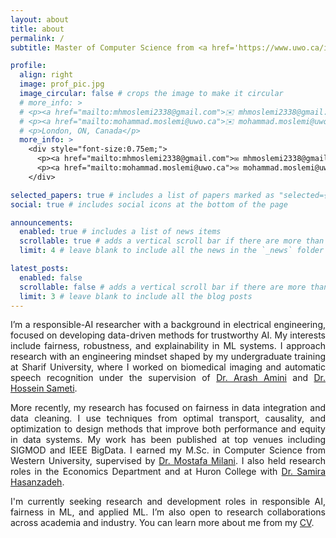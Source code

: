 ```yaml
---
layout: about
title: about
permalink: /
subtitle: Master of Computer Science from <a href='https://www.uwo.ca/index.html'>Western Ontario University</a>

profile:
  align: right
  image: prof_pic.jpg
  image_circular: false # crops the image to make it circular
  # more_info: >
  # <p><a href="mailto:mhmoslemi2338@gmail.com">✉️ mhmoslemi2338@gmail.com</a></p>
  # <p><a href="mailto:mohammad.moslemi@uwo.ca">✉️ mohammad.moslemi@uwo.ca</a></p>
  # <p>London, ON, Canada</p>
  more_info: >
    <div style="font-size:0.75em;">
      <p><a href="mailto:mhmoslemi2338@gmail.com">✉️ mhmoslemi2338@gmail.com</a> (primary)</p>
      <p><a href="mailto:mohammad.moslemi@uwo.ca">✉️ mohammad.moslemi@uwo.ca</a></p>
    </div>

selected_papers: true # includes a list of papers marked as "selected={true}"
social: true # includes social icons at the bottom of the page

announcements:
  enabled: true # includes a list of news items
  scrollable: true # adds a vertical scroll bar if there are more than 3 news items
  limit: 4 # leave blank to include all the news in the `_news` folder

latest_posts:
  enabled: false
  scrollable: false # adds a vertical scroll bar if there are more than 3 new posts items
  limit: 3 # leave blank to include all the blog posts
---
```


<!-- Write your biography here. Tell the world about yourself. Link to your favorite [subreddit](http://reddit.com). You can put a picture in, too. The code is already in, just name your picture `prof_pic.jpg` and put it in the `img/` folder.

Put your address / P.O. box / other info right below your picture. You can also disable any of these elements by editing `profile` property of the YAML header of your `_pages/about.md`. Edit `_bibliography/papers.bib` and Jekyll will render your [publications page](/al-folio/publications/) automatically.

Link to your social media connections, too. This theme is set up to use [Font Awesome icons](https://fontawesome.com/) and [Academicons](https://jpswalsh.github.io/academicons/), like the ones below. Add your Facebook, Twitter, LinkedIn, Google Scholar, or just disable all of them. -->


<!-- I’m a Responsible AI researcher with roots in Electrical Engineering and a deep interest in data-centric, trustworthy AI (fairness, robustness, and etc).
My recent work addrese fairness in data integration and cleaning.  I combine optimal transport, causality, and optimization to design practical algorithms that bridge theory and deployment.  Results have appeared at SIGMOD'24, IEEE BigData'24, and GUIDE-AI @ SIGMOD'24; a follow-up is under review at IEEE Transactions on Knowledge and Data Engineering.


### Academic path  
- **M.Sc. Computer Science, Western University**  
  *Supervisor – Dr. Mostafa Milani*  
  - Graduate Research/Teaching Assistant  
  - Additional RA work with **Dr. Samira Hasanzadeh** (Economics Dept. & Huron College)  

- **B.Sc. Electrical Engineering, Sharif University of Technology**  
  *Senior Project – Graph-based Biomedical Imaging*  
  *Co-supervisors – Dr. Arash Amini & Dr. Hossein Sameti*  

### What I bring  
A systematic, engineering mindset shaped by EE fundamentals, paired with rigorous ML training and publication-driven research.  I thrive at the intersection of **fair ML, optimization, and applied machine learning**, always aiming to translate solid math into deployable, equitable AI systems.

### Looking ahead  
I’m actively seeking **R&D or research roles**—industry or academic collaborations—where responsible AI, algorithmic fairness, and optimization meet real-world data challenges.  Feel free to reach out if your team is working toward equitable, trustworthy AI. -->


<!-- 
---
I’m a responsible-AI researcher with a background in electrical engineering, focused on developing data-driven methods for trustworthy AI. My interests include fairness, robustness, and explainability in ML systems. I approach research with an engineering mindset shaped by my undergraduate training at Sharif University, where I worked on biomedical imaging and automatic speech recognition under the supervision of [Dr. Arash Amini](https://sharif.ir/~aamini/) and [Dr. Hossein Sameti](https://sharif.edu/~sameti/).


More recently, my research has focused on fairness in data integration and data cleaning. I use techniques from optimal transport, causality, and optimization to design methods that improve both performance and equity in data systems. My work has been published at top venues including SIGMOD and IEEE BigData. I earned my M.Sc. in Computer Science from Western University, supervised by [Dr. Mostafa Milani](https://www.csd.uwo.ca/~mmilani7/). I also held research roles in the Economics Department and at Huron College with [Dr. Samira Hasanzadeh](https://www.samirahasanzadeh.com/).


I'm currently seeking research and development roles in responsible AI, fairness in ML, and applied ML. I’m also open to research collaborations across academia and industry. -->


<div style="text-align: justify">

  <p>
    I’m a responsible-AI researcher with a background in electrical engineering, focused on developing data-driven methods for trustworthy AI. My interests include fairness, robustness, and explainability in ML systems. I approach research with an engineering mindset shaped by my undergraduate training at Sharif University, where I worked on biomedical imaging and automatic speech recognition under the supervision of <a href="https://sharif.ir/~aamini/" target="_blank">Dr. Arash Amini</a> and <a href="https://sharif.edu/~sameti/" target="_blank">Dr. Hossein Sameti</a>.
  </p>

  <p>
    More recently, my research has focused on fairness in data integration and data cleaning. I use techniques from optimal transport, causality, and optimization to design methods that improve both performance and equity in data systems. My work has been published at top venues including SIGMOD and IEEE BigData. I earned my M.Sc. in Computer Science from Western University, supervised by <a href="https://www.csd.uwo.ca/~mmilani7/" target="_blank">Dr. Mostafa Milani</a>. I also held research roles in the Economics Department and at Huron College with <a href="https://www.samirahasanzadeh.com/" target="_blank">Dr. Samira Hasanzadeh</a>.
  </p>

  <p>
    I'm currently seeking research and development roles in responsible AI, fairness in ML, and applied ML. I’m also open to research collaborations across academia and industry. You can learn more about me from my <a href="assets/pdf/CV.pdf" target="_blank">CV</a>.
  </p>

</div>
